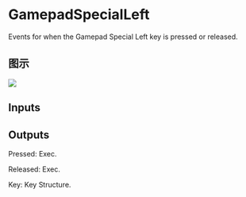 # GamepadSpecialLeft

Events for when the Gamepad Special Left key is pressed or released.

## 图示

![]($-20221218-19224767.png)

## Inputs

## Outputs

Pressed: Exec.

Released: Exec.

Key: Key Structure.

